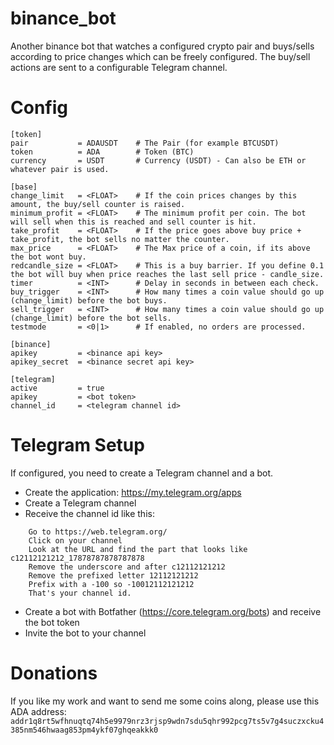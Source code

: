 # binance_bot
Another binance bot that watches a configured crypto pair and buys/sells according to price changes which can be freely
configured. The buy/sell actions are sent to a configurable Telegram channel.

# Config
````
[token]
pair           = ADAUSDT    # The Pair (for example BTCUSDT)
token          = ADA        # Token (BTC)
currency       = USDT       # Currency (USDT) - Can also be ETH or whatever pair is used.

[base]
change_limit   = <FLOAT>    # If the coin prices changes by this amount, the buy/sell counter is raised.
minimum_profit = <FLOAT>    # The minimum profit per coin. The bot will sell when this is reached and sell counter is hit.
take_profit    = <FLOAT>    # If the price goes above buy price + take_profit, the bot sells no matter the counter.
max_price      = <FLOAT>    # The Max price of a coin, if its above the bot wont buy.
redcandle_size = <FLOAT>    # This is a buy barrier. If you define 0.1 the bot will buy when price reaches the last sell price - candle_size.
timer          = <INT>      # Delay in seconds in between each check.
buy_trigger    = <INT>      # How many times a coin value should go up (change_limit) before the bot buys.
sell_trigger   = <INT>      # How many times a coin value should go up (change_limit) before the bot sells.
testmode       = <0|1>      # If enabled, no orders are processed.

[binance]
apikey         = <binance api key>
apikey_secret  = <binance secret api key>

[telegram]
active         = true
apikey         = <bot token>
channel_id     = <telegram channel id>
````

# Telegram Setup
If configured, you need to create a Telegram channel and a bot.

* Create the application: https://my.telegram.org/apps
* Create a Telegram channel
* Receive the channel id like this:
````
    Go to https://web.telegram.org/
    Click on your channel
    Look at the URL and find the part that looks like c12112121212_17878787878787878
    Remove the underscore and after c12112121212
    Remove the prefixed letter 12112121212
    Prefix with a -100 so -10012112121212
    That's your channel id.
````
* Create a bot with Botfather (https://core.telegram.org/bots) and receive the bot token
* Invite the bot to your channel

# Donations
If you like my work and want to send me some coins along, please use this ADA address:
``addr1q8rt5wfhnuqtq74h5e9979nrz3rjsp9wdn7sdu5qhr992pcg7ts5v7g4suczxcku4385nm546hwaag853pm4ykf07ghqeakkk0``
